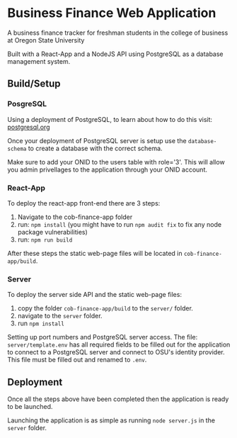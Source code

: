 # Business Finance Web Application
A business finance tracker for freshman students in the college of business at Oregon State University

Built with a React-App and a NodeJS API using PostgreSQL as a database management system.

## Build/Setup

### PosgreSQL
Using a deployment of PostgreSQL, to learn about how to do this visit: [postgresql.org](https://www.postgresql.org/docs/current/tutorial-install.html)

Once your deployment of PostgreSQL server is setup use the `database-schema` to create a database with the correct schema.

Make sure to add your ONID to the users table with role='3'. This will allow you admin privellages to the application through your ONID account. 

### React-App
To deploy the react-app front-end there are 3 steps:
1. Navigate to the cob-finance-app folder
2. run: `npm install` (you might have to run `npm audit fix` to fix any node package vulnerabilities)
3. run: `npm run build`

After these steps the static web-page files will be located in `cob-finance-app/build`.

### Server
To deploy the server side API and the static web-page files:
1. copy the folder `cob-finance-app/build` to the `server/` folder.
2. navigate to the `server` folder.
3. run `npm install`

Setting up port numbers and PostgreSQL server access.
The file: `server/template.env` has all required fields to be filled out for the application to connect to a PostgreSQL server and connect to OSU's identity provider. This file must be filled out and renamed to `.env`.

## Deployment
Once all the steps above have been completed then the application is ready to be launched.

Launching the application is as simple as running `node server.js` in the `server` folder.
